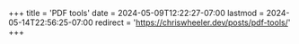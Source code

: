 +++
title = 'PDF tools'
date = 2024-05-09T12:22:27-07:00
lastmod = 2024-05-14T22:56:25-07:00
redirect = 'https://chriswheeler.dev/posts/pdf-tools/'
+++
